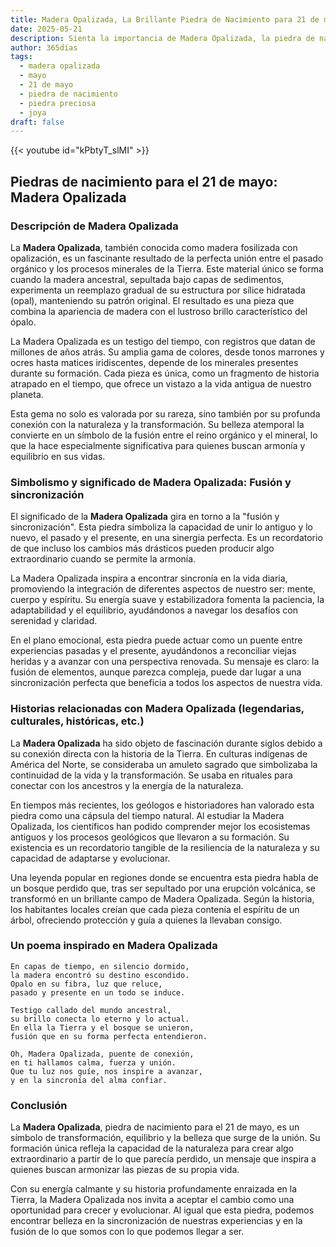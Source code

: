 ```yaml
---
title: Madera Opalizada, La Brillante Piedra de Nacimiento para 21 de mayo
date: 2025-05-21
description: Sienta la importancia de Madera Opalizada, la piedra de nacimiento de 21 de mayo que simboliza Fusión y sincronización. Deje que su belleza y significado iluminen su día.
author: 365días
tags:
  - madera opalizada
  - mayo
  - 21 de mayo
  - piedra de nacimiento
  - piedra preciosa
  - joya
draft: false
---
```


{{< youtube id="kPbtyT_slMI" >}}

## Piedras de nacimiento para el 21 de mayo: Madera Opalizada

### Descripción de Madera Opalizada

La **Madera Opalizada**, también conocida como madera fosilizada con opalización, es un fascinante resultado de la perfecta unión entre el pasado orgánico y los procesos minerales de la Tierra. Este material único se forma cuando la madera ancestral, sepultada bajo capas de sedimentos, experimenta un reemplazo gradual de su estructura por sílice hidratada (opal), manteniendo su patrón original. El resultado es una pieza que combina la apariencia de madera con el lustroso brillo característico del ópalo.

La Madera Opalizada es un testigo del tiempo, con registros que datan de millones de años atrás. Su amplia gama de colores, desde tonos marrones y ocres hasta matices iridiscentes, depende de los minerales presentes durante su formación. Cada pieza es única, como un fragmento de historia atrapado en el tiempo, que ofrece un vistazo a la vida antigua de nuestro planeta.

Esta gema no solo es valorada por su rareza, sino también por su profunda conexión con la naturaleza y la transformación. Su belleza atemporal la convierte en un símbolo de la fusión entre el reino orgánico y el mineral, lo que la hace especialmente significativa para quienes buscan armonía y equilibrio en sus vidas.

### Simbolismo y significado de Madera Opalizada: Fusión y sincronización

El significado de la **Madera Opalizada** gira en torno a la "fusión y sincronización". Esta piedra simboliza la capacidad de unir lo antiguo y lo nuevo, el pasado y el presente, en una sinergia perfecta. Es un recordatorio de que incluso los cambios más drásticos pueden producir algo extraordinario cuando se permite la armonía.

La Madera Opalizada inspira a encontrar sincronía en la vida diaria, promoviendo la integración de diferentes aspectos de nuestro ser: mente, cuerpo y espíritu. Su energía suave y estabilizadora fomenta la paciencia, la adaptabilidad y el equilibrio, ayudándonos a navegar los desafíos con serenidad y claridad.

En el plano emocional, esta piedra puede actuar como un puente entre experiencias pasadas y el presente, ayudándonos a reconciliar viejas heridas y a avanzar con una perspectiva renovada. Su mensaje es claro: la fusión de elementos, aunque parezca compleja, puede dar lugar a una sincronización perfecta que beneficia a todos los aspectos de nuestra vida.

### Historias relacionadas con Madera Opalizada (legendarias, culturales, históricas, etc.)

La **Madera Opalizada** ha sido objeto de fascinación durante siglos debido a su conexión directa con la historia de la Tierra. En culturas indígenas de América del Norte, se consideraba un amuleto sagrado que simbolizaba la continuidad de la vida y la transformación. Se usaba en rituales para conectar con los ancestros y la energía de la naturaleza.

En tiempos más recientes, los geólogos e historiadores han valorado esta piedra como una cápsula del tiempo natural. Al estudiar la Madera Opalizada, los científicos han podido comprender mejor los ecosistemas antiguos y los procesos geológicos que llevaron a su formación. Su existencia es un recordatorio tangible de la resiliencia de la naturaleza y su capacidad de adaptarse y evolucionar.

Una leyenda popular en regiones donde se encuentra esta piedra habla de un bosque perdido que, tras ser sepultado por una erupción volcánica, se transformó en un brillante campo de Madera Opalizada. Según la historia, los habitantes locales creían que cada pieza contenía el espíritu de un árbol, ofreciendo protección y guía a quienes la llevaban consigo.

### Un poema inspirado en Madera Opalizada

```
En capas de tiempo, en silencio dormido,  
la madera encontró su destino escondido.  
Opalo en su fibra, luz que reluce,  
pasado y presente en un todo se induce.  

Testigo callado del mundo ancestral,  
su brillo conecta lo eterno y lo actual.  
En ella la Tierra y el bosque se unieron,  
fusión que en su forma perfecta entendieron.  

Oh, Madera Opalizada, puente de conexión,  
en ti hallamos calma, fuerza y unión.  
Que tu luz nos guíe, nos inspire a avanzar,  
y en la sincronía del alma confiar.  
```

### Conclusión

La **Madera Opalizada**, piedra de nacimiento para el 21 de mayo, es un símbolo de transformación, equilibrio y la belleza que surge de la unión. Su formación única refleja la capacidad de la naturaleza para crear algo extraordinario a partir de lo que parecía perdido, un mensaje que inspira a quienes buscan armonizar las piezas de su propia vida.

Con su energía calmante y su historia profundamente enraizada en la Tierra, la Madera Opalizada nos invita a aceptar el cambio como una oportunidad para crecer y evolucionar. Al igual que esta piedra, podemos encontrar belleza en la sincronización de nuestras experiencias y en la fusión de lo que somos con lo que podemos llegar a ser.